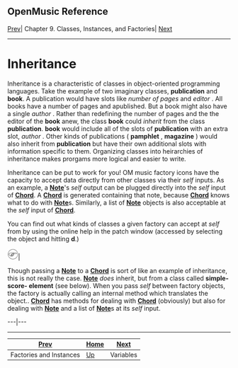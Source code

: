 OpenMusic Reference  
---  
[Prev](x1458)| Chapter 9. Classes, Instances, and Factories|
[Next](x1576)  
  
* * *

# Inheritance

Inheritance is a characteristic of classes in object-oriented programming
languages. Take the example of two imaginary classes, **publication** and
**book**. A publication would have slots like  _number of pages_  and
 _editor_ . All books have a number of pages and apublished. But a book might
also have a single  _author_ . Rather than redefining the number of pages and
the the editor of the **book** anew, the class **book** could _inherit_ from
the class **publication**. **book** would include all of the slots of
**publication** with an extra slot,  _author_ . Other kinds of publications (
**pamphlet** , **magazine** ) would also inherit from **publication** but have
their own additional slots with information specific to them. Organizing
classes into heirarchies of inheritance makes prorgams more logical and easier
to write.

Inheritance can be put to work for you! OM music factory icons have the
capacity to accept data directly from other classes via their  _self_  inputs.
As an example, a [**Note**](note)'s  _self_  output can be plugged
directly into the  _self_  input of [**Chord**](chord). A
[**Chord**](chord) is generated containing that note, because
[**Chord**](chord) knows what to do with [**Note**](note)s.
Similarly, a list of [**Note**](note) objects is also acceptable at the
 _self_  input of [**Chord**](chord).

You can find out what kinds of classes a given factory can accept at  _self_ 
from by using the online help in the patch window (accessed by selecting the
object and hitting **d**.)

![Note](figures/images/note.gif)|

Though passing a [**Note**](note) to a [**Chord**](chord) is sort of
like an example of inheritance, this is not really the case.
[**Note**](note) _does_ inherit, but from a class called **simple-score-
element** (see below). When you pass  _self_  between factory objects, the
factory is actually calling an internal method which translates the object..
[**Chord**](chord) has methods for dealing with [**Chord**](chord)
(obviously) but also for dealing with [**Note**](note) and a list of
[**Note**](note)s at its  _self_  input.  
  
---|---  
  
* * *

[Prev](x1458)| [Home](index)| [Next](x1576)  
---|---|---  
Factories and Instances| [Up](concepts.classes)| Variables

